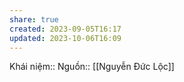 ```yaml
---
share: true
created: 2023-09-05T16:17
updated: 2023-10-06T16:09
---
```

Khái niệm:: 
Nguồn:: [[Nguyễn Đức Lộc]]

